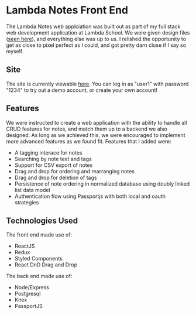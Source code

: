 # Lambda Notes Front End

The Lambda Notes web applciation was built out as part of my full stack web development application at Lambda School. We were given design files ([seen here](front-end-project-designs)), and everything else was up to us. I relished the opportunity to get as close to pixel perfect as I could, and got pretty darn close if I say so myself.

## Site

The site is currently viewable [here](https://kam-lambda-notes.netlify.com/). You can log in as "user1" with password "1234" to try out a demo account, or create your own account!

## Features

We were instructed to create a web application with the ability to handle all CRUD features for notes, and match them up to a backend we also designed. As long as we achieved this, we were encouraged to implement more advanced features as we found fit. Features that I added were:
- A tagging interace for notes
- Searching by note text and tags
- Support for CSV export of notes
- Drag and drop for ordering and rearranging notes
- Drag and drop for deletion of tags
- Persistence of note ordering in normalized database using doubly linked list data model
- Authentication flow using Passportjs with both local and oauth strategies

## Technologies Used
The front end made use of:
- ReactJS
- Redux
- Styled Components
- React DnD Drag and Drop

The back end made use of:
- Node/Express
- Postgresql
- Knex
- PassportJS
